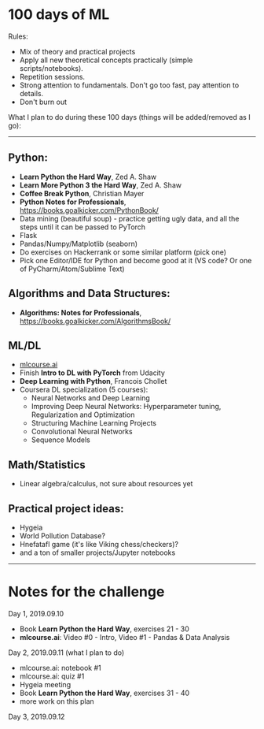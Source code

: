 # 100 days of ML  

Rules:  
* Mix of theory and practical projects  
* Apply all new theoretical concepts practically (simple scripts/notebooks).
* Repetition sessions.
* Strong attention to fundamentals. Don't go too fast, pay attention to details.  
* Don't burn out

What I plan to do during these 100 days (things will be added/removed as I go):  

---
## Python:  
* **Learn Python the Hard Way**, Zed A. Shaw  
* **Learn More Python 3 the Hard Way**, Zed A. Shaw  
* **Coffee Break Python**, Christian Mayer  
* **Python Notes for Professionals**, https://books.goalkicker.com/PythonBook/  
* Data mining (beautiful soup) - practice getting ugly data, and all the steps until it can be passed to PyTorch   
* Flask  
* Pandas/Numpy/Matplotlib (seaborn)
* Do exercises on Hackerrank or some similar platform (pick one)
* Pick one Editor/IDE for Python and become good at it (VS code? Or one of PyCharm/Atom/Sublime Text)

## Algorithms and Data Structures:  
* **Algorithms: Notes for Professionals**,  https://books.goalkicker.com/AlgorithmsBook/  

## ML/DL  
* [mlcourse.ai](https://www.mlcourse.ai)  
* Finish **Intro to DL with PyTorch** from Udacity  
* **Deep Learning with Python**, Francois Chollet  
* Coursera DL specialization (5 courses):  
  * Neural Networks and Deep Learning  
  * Improving Deep Neural Networks: Hyperparameter tuning, Regularization and Optimization  
  * Structuring Machine Learning Projects  
  * Convolutional Neural Networks  
  * Sequence Models  

## Math/Statistics
* Linear algebra/calculus, not sure about resources yet   

## Practical project ideas:  
* Hygeia  
* World Pollution Database?  
* Hnefatafl game (it's like Viking chess/checkers)?  
* and a ton of smaller projects/Jupyter notebooks  

---
# Notes for the challenge

Day 1, 2019.09.10  
* Book **Learn Python the Hard Way**, exercises 21 - 30  
* **mlcourse.ai**: Video #0 - Intro, Video #1 - Pandas & Data Analysis

Day 2,  2019.09.11 (what I plan to do)  
* mlcourse.ai: notebook #1
* mlcourse.ai: quiz #1
* Hygeia meeting
* Book **Learn Python the Hard Way**, exercises 31 - 40
* more work on this plan

Day 3,  2019.09.12